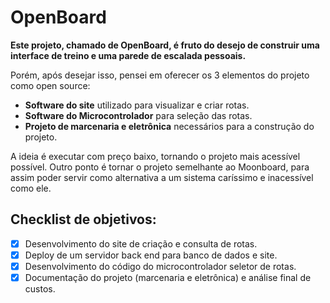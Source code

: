 # OpenBoard

**Este projeto, chamado de OpenBoard, é fruto do desejo de construir uma interface de treino e uma parede de escalada pessoais.**

Porém, após desejar isso, pensei em oferecer os 3 elementos do projeto como open source:

- **Software do site** utilizado para visualizar e criar rotas.
- **Software do Microcontrolador** para seleção das rotas.
- **Projeto de marcenaria e eletrônica** necessários para a construção do projeto.

A ideia é executar com preço baixo, tornando o projeto mais acessível possível. Outro ponto é tornar o projeto semelhante ao Moonboard, para assim poder servir como alternativa a um sistema caríssimo e inacessível como ele.

## Checklist de objetivos:

- [x] Desenvolvimento do site de criação e consulta de rotas.
- [x] Deploy de um servidor back end para banco de dados e site.
- [x] Desenvolvimento do código do microcontrolador seletor de rotas.
- [x] Documentação do projeto (marcenaria e eletrônica) e análise final de custos.
